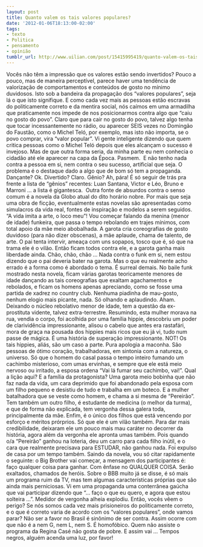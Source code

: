 ```yaml
---
layout: post
title: Quanto valem os tais valores populares?
date: '2012-01-06T18:13:00-02:00'
tags:
- texto
- Politica
- pensamento
- opinião
tumblr_url: http://www.uilian.com/post/15415995419/quanto-valem-os-tais-valores-populares
---
```

Vocês não têm a impressão que os valores estão sendo invertidos? Pouco a pouco, mas de maneira perceptível, parece haver uma tendência de valorização de comportamentos e conteúdos de gosto no mínimo duvidosos. Isto sob a bandeira da propagação dos “valores populares”, seja lá o que isto signifique.
E como cada vez mais as pessoas estão escravas do politicamente correto e da mentira social, nós caímos em uma armadilha que praticamente nos impede de nos posicionarmos contra algo que “caiu no gosto do povo”. Claro que para cair no gosto do povo, talvez algo tenha que tocar incessantemente no rádio, ou aparecer SEIS vezes no Domingão do Faustão, como o Michel Teló, por exemplo, mas isto não importa, se o povo comprar, vira “valor popular”.
Vi gente inteligente dizendo que quem critica pessoas como o Michel Teló depois que eles alcançam o sucesso é invejoso. Mas de que outra forma seria, da minha parte eu nem conhecia o cidadão até ele aparecer na capa da Época. Pasmem. 
E não tenho nada contra a pessoa em si, nem contra o seu sucesso, artificial que seja. O problema é o destaque dado a algo que de bom só tem a propaganda. Dançante? Ok. Divertido? Claro. Gênio? Ah, pára! É só seguir de trás pra frente a lista de “gênios” recentes: Luan Santana, Victor e Léo, Bruno e Marroni … a lista é gigantesca. 
Outra fonte de absurdos contra o senso comum é a novela da Globo atual do dito horário nobre. Por mais que seja uma obra de ficção, eventualmente estas novelas são apresentadas como simulacros da vida real, fontes de inspiração e modelos a serem seguidos. “A vida imita a arte, o loco meu”!
Vou começar falando da menina (menor de idade) funkeira, que passa o tempo rebolando em trajes mínimos, com total apoio da mãe meio abobalhada. A garota cria coreografias de gosto duvidoso (para não dizer obscenas), a mãe aplaude, chama de talento, de arte. O pai tenta intervir, ameaça com uns sopapos, tosco que é, só que na trama ele é o vilão. Então ficam todos contra ele, e a garota ganha mais liberdade ainda. Chão, chão, chão …
Nada contra o funk em si, nem estou dizendo que o pai deveria bater na garota. Mas o que eu realmente acho errado é a forma como é abordado o tema. É surreal demais. No baile funk mostrado nesta novela, ficam várias garotas teoricamente menores de idade dançando as tais coreografias que exaltam agachamentos e rebolados, e ficam os homens apenas apreciando, como se fosse uma partida de xadrez no country club. Nenhuma piadinha de mau-gosto, nenhum elogio mais picante, nada. Só olhando e aplaudindo. Aham. 
Deixando o núcleo rebolativo menor de idade, tem a questão da ex-prostituta vidente, talvez extra-terrestre. Resumindo, esta mulher morava na rua, vendia o corpo, foi acolhida por uma família hippie, descobriu um poder de clarividência impressionante, alisou o cabelo que antes era rastafári, mora de graça na pousada dos hippies mais ricos que eu já vi, tudo num passe de mágica. É uma história de superação impressionante. NOT!
Os tais hippies, aliás, são um caso a parte. Pura apologia a maconha. São pessoas de ótimo coração, trabalhadoras, em sintonia com a natureza, o universo. Só que o homem do casal passa o tempo inteiro fumando um cachimbo misterioso, com umas ervinhas, e sempre que ele está meio nervoso ou irritado, a esposa ordena “Vai lá fumar seu cachimbo, vai!”. Qual a lição aqui?
E a família da protagonista? Uma garota meio bobinha que não faz nada da vida, um cara deprimido que foi abandonado pela esposa com um filho pequeno e desistiu de tudo e trabalha em um boteco. E a mulher batalhadora que se veste como homem, e chama a si mesma de “Pereirão”. Tem também um outro filho, é estudante de medicina (o melhor da turma), e que de forma não explicada, tem vergonha dessa galera toda, principalmente da mãe. Enfim, é o único dos filhos que está vencendo por esforço e méritos prórprios. Só que ele é um vilão também. Para dar mais credibilidade, deixaram ele um pouco mais mau caráter no decorrer da história, agora além da vergonha ele apronta umas também. Pois quando o/a “Pereirão” ganhou na loteria, deu um carro para cada filho inútil, e o cara que realmente precisava para ESTUDAR, não ganhou nada. Foi expulso de casa por um tempo também.
Saindo da novela, vou só citar rapidamente o seguinte: o Big Brother vai começar, a mensagem dos participantes é: faço qualquer coisa para ganhar. Com ênfase no QUALQUER COISA. Serão exaltados, chamados de heróis. Sobre o BBB muito já se disse, é só mais um programa ruim da TV, mas tem algumas características próprias que são ainda mais perniciosas. Vi em uma propaganda uma conterrânea gaúcha que vai participar dizendo que “… faço o que eu quero, e agora que estou solteira …”. Medidor de vergonha alheia explodiu.
Então, vocês vêem o perigo? Se nós somos cada vez mais prisioneiros do politicamente correto, e o que é correto varia de acordo com os “valores populares”, onde vamos parar? Não ser a favor no Brasil é sinônimo de ser contra. Assim ocorre com que não é a nem G, nem L, nem S. É homofóbico. Quem não assiste o programa da Regina Casé não gosta de pobre. E assim vai …
Tempos negros, alguém acenda uma luz, por favor!

